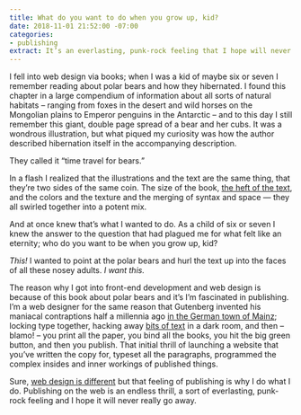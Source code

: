```yaml
---
title: What do you want to do when you grow up, kid?
date: 2018-11-01 21:52:00 -07:00
categories:
- publishing
extract: It’s an everlasting, punk-rock feeling that I hope will never really go away.
---
```


I fell into web design via books; when I was a kid of maybe six or seven I remember reading about polar bears and how they hibernated. I found this chapter in a large compendium of information about all sorts of natural habitats – ranging from foxes in the desert and wild horses on the Mongolian plains to Emperor penguins in the Antarctic – and to this day I still remember this giant, double page spread of a bear and her cubs. It was a wondrous illustration, but what piqued my curiosity was how the author described hibernation itself in the accompanying description. 

They called it “time travel for bears.” 

In a flash I realized that the illustrations and the text are the same thing, that they’re two sides of the same coin. The size of the book, [the heft of the text](https://robinrendle.com/essays/call-me-interactivity/), and the colors and the texture and the merging of syntax and space — they all swirled together into a potent mix. 

And at once knew that’s what I wanted to do. As a child of six or seven I knew the answer to the question that had plagued me for what felt like an eternity; who do you want to be when you grow up, kid?

_This!_ I wanted to point at the polar bears and hurl the text up into the faces of all these nosey adults. _I want this._

The reason why I got into front-end development and web design is because of this book about polar bears and it’s I’m fascinated in publishing. I’m a web designer for the same reason that Gutenberg invented his maniacal contraptions half a millennia ago [in the German town of Mainz](https://robinrendle.com/essays/futures-of-typography/); locking type together, hacking away [bits of text](https://robinrendle.com/essays/bookmarking/) in a dark room, and then – blamo! – you print all the paper, you bind all the books, you hit the big green button, and then you publish. That initial thrill of launching a website that you’ve written the copy for, typeset all the paragraphs, programmed the complex insides and inner workings of published things. 

Sure, [web design is different](https://robinrendle.com/essays/new-web-typography/) but that feeling of publishing is why I do what I do. Publishing on the web is an endless thrill, a sort of everlasting, punk-rock feeling and I hope it will never really go away.